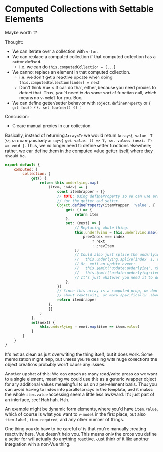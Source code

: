 Computed Collections with Settable Elements
===========================================

Maybe worth it?

Thought:
- We can iterate over a collection with `v-for`.
- We can replace a computed collection if that computed collection has a setter defined.
    - i.e. we can do `this.computedCollection = [...]`
- We cannot replace an element in that computed collection.
    - i.e. we don't get a reactive update when doing `this.computedCollection[index] = next`
    - Don't think Vue < 3 can do that, either, because you need proxies to detect that.  Thus, you'd need to do some sort of function call, which means no `v-model` for you.  Boo.
- We can define getter/setter behavior with `Object.defineProperty` or `{ get foo() {}, set foo(next) {} }`

Conclusion:
- Create manual proxies in our collection.

Basically, instead of returning `Array<T>` we would return `Array<{ value: T }>`, or more precisely `Array<{ get value: () => T, set value: (next: T) => void }`.  Thus, we no longer need to define setter functions elsewhere; rather, we can define them in the computed value getter itself, where they should be.

```js
export default {
    computed: {
        collection: {
            get() {
                return this.underlying.map(
                    (item, index) => {
                        const itemWrapper = {}
                        // NOTE: Using defineProperty so we can use arrow functions
                        // for the getter and setter.
                        Object.defineProperty(itemWrapper, 'value', {
                            get: () => {
                                return item
                            },
                            set: (next) => {
                                // Replacing whole thing.
                                this.underlying = this.underlying.map((prevItem, prevIndex) => (
                                    prevIndex === index
                                        ? next
                                        : prevItem
                                ))
                                // Could also just splice the underlying:
                                //   this.underlying.splice(index, 1, next)
                                // Or, emit an update event:
                                //   this.$emit('update:underlying', this.underlying.map(...))
                                //   this.$emit('update:underlying:item', { index, item: next })
                                // It's just whatever you need it to do.
                            },
                        })
                        // Since this array is a computed prop, we don't need to worry
                        // about reactivity, or more specifically, about hiding from it.
                        return itemWrapper
                    },
                    []
                )
            },
            set(next) {
                this.underlying = next.map(item => item.value)
            }
        }
    }
}
```

It's not as clean as just overwriting the thing itself, but it does work.  Some memoization might help, but unless you're dealing with huge collections the object creations probably won't cause any issues.

Another upshot of this: We can attach as many read/write props as we want to a single element, meaning we could use this as a generic wrapper object for any additional values meaningful to us on a per-element basis.  Thus you can avoid having to index into parallel arrays in the template, and it makes the whole `item.value` accessing seem a little less awkward.  It's just part of an interface, see!  Hah hah.  Hah.

An example might be dynamic form elements, where you'd have `item.value`, which of course is what you want to `v-model` in the first place, but also `item.label`, `item.required`, and any other number of things.

One thing you do have to be careful of is that you're manually creating reactivity here, Vue doesn't help you.  This means only the props you define a setter for will actually do anything reactive.  Just think of it like another integration with a non-Vue thing.
